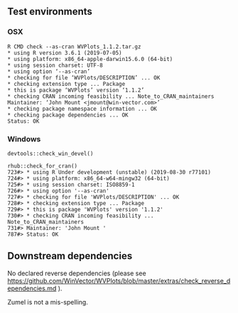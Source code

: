 
## Test environments


### OSX

    R CMD check --as-cran WVPlots_1.1.2.tar.gz 
    * using R version 3.6.1 (2019-07-05)
    * using platform: x86_64-apple-darwin15.6.0 (64-bit)
    * using session charset: UTF-8
    * using option ‘--as-cran’
    * checking for file ‘WVPlots/DESCRIPTION’ ... OK
    * checking extension type ... Package
    * this is package ‘WVPlots’ version ‘1.1.2’
    * checking CRAN incoming feasibility ... Note_to_CRAN_maintainers
    Maintainer: ‘John Mount <jmount@win-vector.com>’
    * checking package namespace information ... OK
    * checking package dependencies ... OK
    Status: OK
 
 
### Windows

    devtools::check_win_devel()
    
    rhub::check_for_cran()
    723#> * using R Under development (unstable) (2019-08-30 r77101)
    724#> * using platform: x86_64-w64-mingw32 (64-bit)
    725#> * using session charset: ISO8859-1
    726#> * using option '--as-cran'
    727#> * checking for file 'WVPlots/DESCRIPTION' ... OK
    728#> * checking extension type ... Package
    729#> * this is package 'WVPlots' version '1.1.2'
    730#> * checking CRAN incoming feasibility ... Note_to_CRAN_maintainers
    731#> Maintainer: 'John Mount '
    787#> Status: OK


## Downstream dependencies

  No declared reverse dependencies (please see https://github.com/WinVector/WVPlots/blob/master/extras/check_reverse_dependencies.md ).


Zumel is not a mis-spelling.
